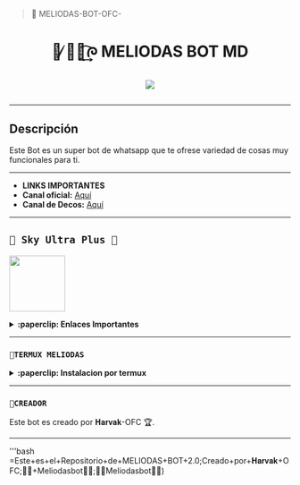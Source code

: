 > 🖤 MELIODAS-BOT-OFC-

<h1 align="center">🖤 ̸̷᮫໊᷐͢᷍ᰍ MELIODAS BOT MD</p>
<p>
        <img src= "https://files.catbox.moe/qncm3c.jpg">
    </p>

---

## Descripción

Este Bot es un super bot de whatsapp que te ofrese variedad de cosas muy funcionales para ti.

---

- **LINKS IMPORTANTES**
- **Canal oficial:** [Aquí](https://whatsapp.com/channel/0029VbAa5sNCsU9Hlzsn651S)
- **Canal de Decos:** [Aquí](https://whatsapp.com/channel/0029VbAOVajAO7RQt3rS683e) 

</details>

---

## **`🖤 Sky Ultra Plus 🖤`**
<a href="https://dash.skyultraplus.com/"><img src="https://files.catbox.moe/62pqnw.jpg" height="100px"></a>

<details>
 <summary><b>:paperclip: Enlaces Importantes</b></summary>

- **Dash:** [`Aquí`](https://dash.skyultraplus.com)
- **Panel:** [`Aquí`](https://panel.skyultraplus.com)

</details>

---

### **`🖤TERMUX MELIODAS`**

<details>
 <summary><b>:paperclip: Instalacion por termux</b></summary>

<img src="https://files.catbox.moe/ve352p.jpg">

> Nota: Copia y pega los comandos en termux uno por uno.
```bash
termux-setup-storage
```

```bash
apt update && apt upgrade && pkg install -y git nodejs ffmpeg imagemagick yarn
```

```bash
git clone https://github.com/mantis-has/Meliodas && cd Meliodas
```

```bash
yarn install
```

```bash
npm install
```

```bash
npm update
```

```bash
npm start
```

> Si aparece (Y/I/N/O/D/Z) [default=N] ? usa la letra "y" + "ENTER" para continuar con la instalación del bot.

### **🖤 Como activar en caso de que se detiene en Termux**

> Si después de instalar el bot en Termux se detiene (pantalla en blanco, pérdida de conexión a Internet, reinicio del dispositivo), sigue estos pasos:

Abre Termux y navega al directorio del bot:
   
   ```bash
    cd Meliodas-Bot-MD
   ```

Inicia el bot nuevamente:
  
   ```bash
    npm start
   ```

</details>

---

### **`🖤CREADOR`**

Este bot es creado por  𝐇𝐚𝐫𝐯𝐚𝐤-OFC 🏆.

</details>

---
   '''bash
=Este+es+el+Repositorio+de+MELIODAS+BOT+2.0;Creado+por+𝐇𝐚𝐫𝐯𝐚𝐤+OFC;👑🖤+Meliodasbot🖤👑;👑🖤Meliodasbot🖤👑)
